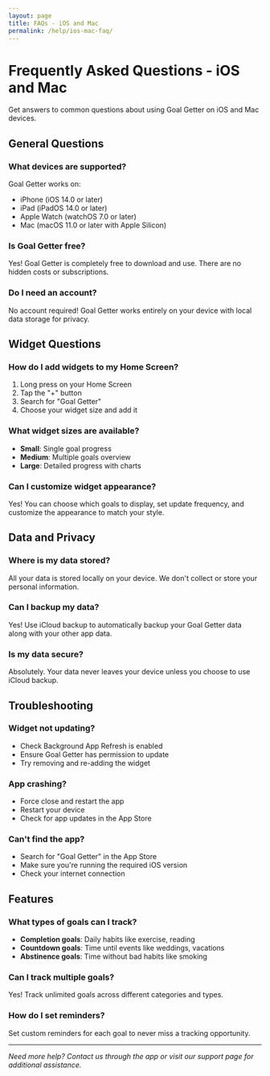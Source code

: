 ```yaml
---
layout: page
title: FAQs - iOS and Mac
permalink: /help/ios-mac-faq/
---
```


# Frequently Asked Questions - iOS and Mac

Get answers to common questions about using Goal Getter on iOS and Mac devices.

## General Questions

### What devices are supported?
Goal Getter works on:
- iPhone (iOS 14.0 or later)
- iPad (iPadOS 14.0 or later)
- Apple Watch (watchOS 7.0 or later)
- Mac (macOS 11.0 or later with Apple Silicon)

### Is Goal Getter free?
Yes! Goal Getter is completely free to download and use. There are no hidden costs or subscriptions.

### Do I need an account?
No account required! Goal Getter works entirely on your device with local data storage for privacy.

## Widget Questions

### How do I add widgets to my Home Screen?
1. Long press on your Home Screen
2. Tap the "+" button
3. Search for "Goal Getter"
4. Choose your widget size and add it

### What widget sizes are available?
- **Small**: Single goal progress
- **Medium**: Multiple goals overview  
- **Large**: Detailed progress with charts

### Can I customize widget appearance?
Yes! You can choose which goals to display, set update frequency, and customize the appearance to match your style.

## Data and Privacy

### Where is my data stored?
All your data is stored locally on your device. We don't collect or store your personal information.

### Can I backup my data?
Yes! Use iCloud backup to automatically backup your Goal Getter data along with your other app data.

### Is my data secure?
Absolutely. Your data never leaves your device unless you choose to use iCloud backup.

## Troubleshooting

### Widget not updating?
- Check Background App Refresh is enabled
- Ensure Goal Getter has permission to update
- Try removing and re-adding the widget

### App crashing?
- Force close and restart the app
- Restart your device
- Check for app updates in the App Store

### Can't find the app?
- Search for "Goal Getter" in the App Store
- Make sure you're running the required iOS version
- Check your internet connection

## Features

### What types of goals can I track?
- **Completion goals**: Daily habits like exercise, reading
- **Countdown goals**: Time until events like weddings, vacations
- **Abstinence goals**: Time without bad habits like smoking

### Can I track multiple goals?
Yes! Track unlimited goals across different categories and types.

### How do I set reminders?
Set custom reminders for each goal to never miss a tracking opportunity.

---

*Need more help? Contact us through the app or visit our support page for additional assistance.*
